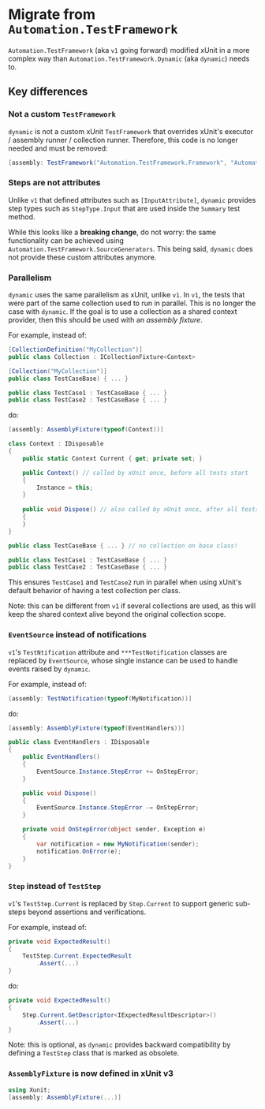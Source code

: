 # Migrate from `Automation.TestFramework` 

`Automation.TestFramework` (aka `v1` going forward) modified xUnit in a more complex way than 
`Automation.TestFramework.Dynamic` (aka `dynamic`) needs to.

## Key differences

### Not a custom `TestFramework`
`dynamic` is not a custom xUnit `TestFramework` that overrides xUnit's executor / assembly runner / collection runner. Therefore, this code is no longer needed and must be removed:
```c#
[assembly: TestFramework("Automation.TestFramework.Framework", "Automation.TestFramework")]
```

### Steps are not attributes
Unlike `v1` that defined attributes such as `[InputAttribute]`, `dynamic` provides step types such as `StepType.Input` that are used inside the `Summary` test method. 

While this looks like a **breaking change**, do not worry: the same functionality can be achieved using `Automation.TestFramework.SourceGenerators`. This being said, `dynamic` does not provide these custom attributes anymore. 

### Parallelism
`dynamic` uses the same parallelism as xUnit, unlike `v1`. In `v1`, the tests that were part of the same collection used to run in parallel. This is no longer the case with `dynamic`. 
If the goal is to use a collection as a shared context provider, then this should be used with an *assembly fixture*.

For example, instead of:
```c#
[CollectionDefinition("MyCollection")]
public class Collection : ICollectionFixture<Context>

[Collection("MyCollection")]
public class TestCaseBase) { ... }

public class TestCase1 : TestCaseBase { ... }
public class TestCase2 : TestCaseBase { ... }
```
do:
```c#
[assembly: AssemblyFixture(typeof(Context))]

class Context : IDisposable
{
    public static Context Current { get; private set; }

    public Context() // called by xUnit once, before all tests start
    {
        Instance = this;
    }
    
    public void Dispose() // also called by xUnit once, after all tests complete
    {
    }
}

public class TestCaseBase { ... } // no collection on base class!

public class TestCase1 : TestCaseBase { ... }
public class TestCase2 : TestCaseBase { ... }
```
This ensures `TestCase1` and `TestCase2` run in parallel when using xUnit's default behavior of having a test collection per class.

Note: this can be different from `v1` if several collections are used, as this will keep the shared context alive beyond the original collection scope. 

### `EventSource` instead of notifications
`v1`'s `TestNtification` attribute and `***TestNotification` classes are replaced by `EventSource`, whose single instance can be used to handle events raised by `dynamic`.

For example, instead of:
```c#
[assembly: TestNotification(typeof(MyNotification))]
```
do:
```c#
[assembly: AssemblyFixture(typeof(EventHandlers))]

public class EventHandlers : IDisposable
{
    public EventHandlers()
    {
        EventSource.Instance.StepError += OnStepError;
    }

    public void Dispose()
    {
        EventSource.Instance.StepError -= OnStepError;
    }

    private void OnStepError(object sender, Exception e)
    {
        var notification = new MyNotification(sender);
        notification.OnError(e);
    }
}
```

### `Step` instead of `TestStep`
`v1`'s `TestStep.Current` is replaced by `Step.Current` to support generic sub-steps beyond assertions and verifications.

For example, instead of:
```c#
private void ExpectedResult()
{
    TestStep.Current.ExpectedResult
        .Assert(...)
}
```
do:
```c#
private void ExpectedResult()
{
    Step.Current.GetDescriptor<IExpectedResultDescriptor>()
        .Assert(...)
}
```
Note: this is optional, as `dynamic` provides backward compatibility by defining a `TestStep` class that is marked as obsolete.

### `AssemblyFixture` is now defined in xUnit v3
```c#
using Xunit;
[assembly: AssemblyFixture(...)]
```
